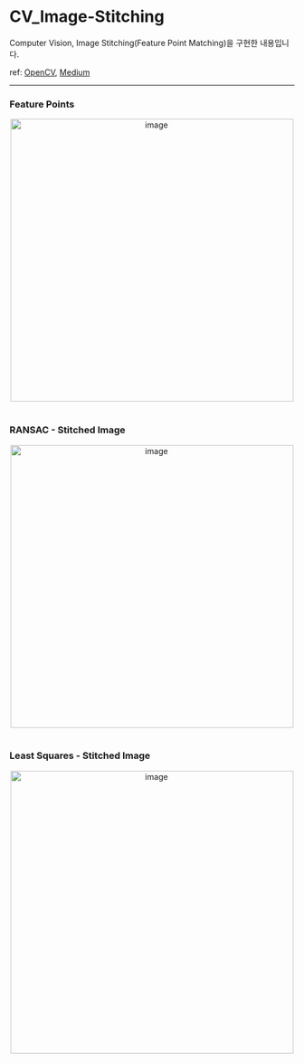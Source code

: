 # CV_Image-Stitching
Computer Vision, Image Stitching(Feature Point Matching)을 구현한 내용입니다.

ref: [OpenCV](https://docs.opencv.org/3.4/db/db4/samples_2cpp_2stitching_8cpp-example.html), [Medium](https://medium.com/@pavanhebli/image-stitching-with-opencv-c-3e42a626c75c)

---

### Feature Points

<div align="center">
<img src="https://github.com/user-attachments/assets/c98d32f8-46d6-4e02-a7ae-5938ba53f28c" alt="image" width="500">
</div>

<br>

### RANSAC - Stitched Image
<div align="center">
<img src="https://github.com/user-attachments/assets/e46bcd4a-bce6-40f3-b5cc-e62761a3f4ff" alt="image" width="500">
</div>

<br>


### Least Squares - Stitched Image
<div align="center">
<img src="https://github.com/user-attachments/assets/115632dd-256f-4419-9f6a-8ae314b5f30e" alt="image" width="500">
</div>

